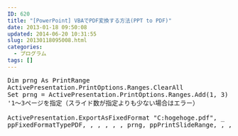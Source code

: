 ```yaml
---
ID: 620
title: "[PowerPoint] VBAでPDF変換する方法(PPT to PDF)"
date: 2013-01-18 09:50:08
updated: 2014-06-20 10:31:55
slug: 20130118095008.html
categories:
  - プログラム
tags: []
---
```


<pre class="prettyprint linenums">Dim prng As PrintRange
ActivePresentation.PrintOptions.Ranges.ClearAll
Set prng = ActivePresentation.PrintOptions.Ranges.Add(1, 3)
'1～3ページを指定（スライド数が指定よりも少ない場合はエラー）

ActivePresentation.ExportAsFixedFormat "C:hogehoge.pdf", _
ppFixedFormatTypePDF, , , , , , prng, ppPrintSlideRange, , , , , , False</pre>
